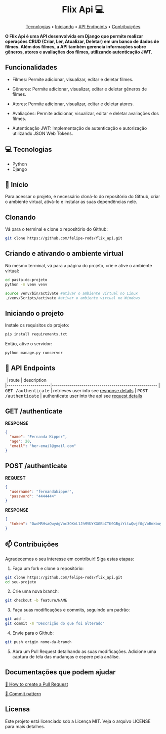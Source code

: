 <h1 align="center" style="font-weight: bold;">Flix Api 💻</h1>

<p align="center">
 <a href="#technologies">Tecnologias</a> • 
 <a href="#started">Iniciando</a> • 
 <a href="#routes">API Endpoints</a> •
 <a href="#contribute">Contribuições</a>
</p>

<b>O Flix Api é uma API desenvolvida em Django que permite realizar operações CRUD (Criar, Ler, Atualizar, Deletar) em um banco de dados de filmes. Além dos filmes, a API também gerencia informações sobre gêneros, atores e avaliações dos filmes, utilizando autenticação JWT.</b>

<h2>Funcionalidades</h2>

- Filmes: Permite adicionar, visualizar, editar e deletar filmes.

- Gêneros: Permite adicionar, visualizar, editar e deletar gêneros de filmes.

- Atores: Permite adicionar, visualizar, editar e deletar atores.

- Avaliações: Permite adicionar, visualizar, editar e deletar avaliações dos filmes.

- Autenticação JWT: Implementação de autenticação e autorização utilizando JSON Web Tokens.

<h2 id="technologies">💻 Tecnologias</h2>

- Python
- Django

<h2 id="started">🚀 Início</h2>

Para acessar o projeto, é necessário cloná-lo do repositório do Github, criar o ambiente virtual, ativá-lo e instalar as suas dependências nele.

<h2>Clonando</h2>

Vá para o terminal e clone o repositório do Github:

```bash
git clone https://github.com/felipe-rods/flix_api.git
```

<h2>Criando e ativando o ambiente virtual</h2>

No mesmo terminal, vá para a página do projeto, crie e ative o ambiente virtual:

```bash
cd pasta-do-projeto
python -m venv venv

source venv/bin/activate #ativar o ambiente virtual no Linux
./venv/Scripts/activate #ativar o ambiente virtual no Windows
```

<h2>Iniciando o projeto</h2>

Instale os requisitos do projeto:

```bash
pip install requirements.txt
```
Então, ative o servidor:

```bash
python manage.py runserver
```

<h2 id="routes">📍 API Endpoints</h2>

​
| route                | description                                          
|----------------------|-----------------------------------------------------
| <kbd>GET /authenticate</kbd>     | retrieves user info see [response details](#get-auth-detail)
| <kbd>POST /authenticate</kbd>    | authenticate user into the api see [request details](#post-auth-detail)

<h2 id="get-auth-detail">GET /authenticate</h2>

**RESPONSE**
```json
{
  "name": "Fernanda Kipper",
  "age": 20,
  "email": "her-email@gmail.com"
}
```

<h2 id="post-auth-detail">POST /authenticate</h2>

**REQUEST**
```json
{
  "username": "fernandakipper",
  "password": "4444444"
}
```

**RESPONSE**
```json
{
  "token": "OwoMRHsaQwyAgVoc3OXmL1JhMVUYXGGBbCTK0GBgiYitwQwjf0gVoBmkbuyy0pSi"
}
```

<h2 id="contribute">📫 Contribuições</h2>

Agradecemos o seu interesse em contribuir! Siga estas etapas:

1. Faça um fork e clone o repositório:

```bash
git clone https://github.com/felipe-rods/flix_api.git
cd seu-projeto
```

2. Crie uma nova branch:

```bash
git checkout -b feature/NAME
```

3. Faça suas modificações e commits, seguindo um padrão:

```bash
git add .
git commit -m "Descrição do que foi alterado"
```

4. Envie para o Github:
```bash
git push origin nome-da-branch
```

5. Abra um Pull Request detalhando as suas modificações. Adicione uma captura de tela das mudanças e espere pela análise.

<h2>Documentações que podem ajudar</h2>

[📝 How to create a Pull Request](https://www.atlassian.com/br/git/tutorials/making-a-pull-request)

[💾 Commit pattern](https://gist.github.com/joshbuchea/6f47e86d2510bce28f8e7f42ae84c716)

<h2>Licensa</h2>

Este projeto está licenciado sob a Licença MIT. Veja o arquivo LICENSE para mais detalhes.
